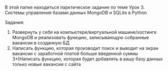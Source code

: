 В этой папке находиться парктическое задание по теме Урок 3. Системы управления базами данных MongoDB и SQLite в Python

Задания:
1) Развернуть у себя на компьютере/виртуальной машине/хостинге MongoDB и реализовать функцию, записывающую собранные вакансии в созданную БД
2) Написать функцию, которая производит поиск и выводит на экран вакансии с заработной платой больше введенной суммы
3*)Написать функцию, которая будет добавлять в вашу базу данных только новые вакансии с сайта